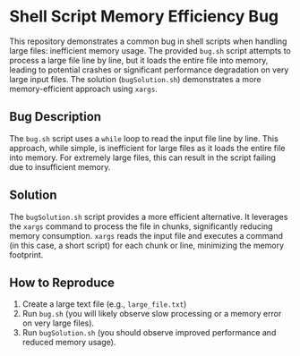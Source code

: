 # Shell Script Memory Efficiency Bug

This repository demonstrates a common bug in shell scripts when handling large files: inefficient memory usage.  The provided `bug.sh` script attempts to process a large file line by line, but it loads the entire file into memory, leading to potential crashes or significant performance degradation on very large input files.  The solution (`bugSolution.sh`) demonstrates a more memory-efficient approach using `xargs`.

## Bug Description
The `bug.sh` script uses a `while` loop to read the input file line by line.  This approach, while simple, is inefficient for large files as it loads the entire file into memory.  For extremely large files, this can result in the script failing due to insufficient memory.

## Solution
The `bugSolution.sh` script provides a more efficient alternative.  It leverages the `xargs` command to process the file in chunks, significantly reducing memory consumption.  `xargs` reads the input file and executes a command (in this case, a short script) for each chunk or line, minimizing the memory footprint.

## How to Reproduce
1. Create a large text file (e.g., `large_file.txt`)
2. Run `bug.sh` (you will likely observe slow processing or a memory error on very large files).
3. Run `bugSolution.sh` (you should observe improved performance and reduced memory usage).